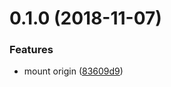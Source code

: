 <a name="0.1.0"></a>

# 0.1.0 (2018-11-07)

### Features

- mount origin ([83609d9](https://github.com/imcuttle/react-pizza/commit/83609d9))
